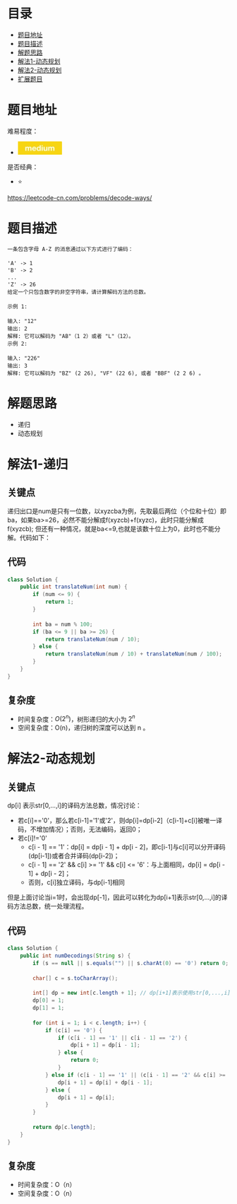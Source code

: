 # 目录
* [题目地址](#题目地址)
* [题目描述](#题目描述)
* [解题思路](#解题思路)
* [解法1-动态规划](#解法1-动态规划)
* [解法2-动态规划](#解法2-动态规划)
* [扩展题目](#扩展题目)



# 题目地址
难易程度：
- ![medium.jpg](../.images/medium.jpg)

是否经典：
- ⭐️

https://leetcode-cn.com/problems/decode-ways/

# 题目描述
```$xslt
一条包含字母 A-Z 的消息通过以下方式进行了编码：

'A' -> 1
'B' -> 2
...
'Z' -> 26
给定一个只包含数字的非空字符串，请计算解码方法的总数。

示例 1:

输入: "12"
输出: 2
解释: 它可以解码为 "AB"（1 2）或者 "L"（12）。
示例 2:

输入: "226"
输出: 3
解释: 它可以解码为 "BZ" (2 26), "VF" (22 6), 或者 "BBF" (2 2 6) 。
```


# 解题思路
- 递归
- 动态规划



# 解法1-递归
## 关键点
递归出口是num是只有一位数，以xyzcba为例，先取最后两位（个位和十位）即ba，如果ba>=26，必然不能分解成f(xyzcb)+f(xyzc)，此时只能分解成f(xyzcb);
但还有一种情况，就是ba<=9,也就是该数十位上为0，此时也不能分解。代码如下：


## 代码
```Java
class Solution {
    public int translateNum(int num) {
        if (num <= 9) {
            return 1;
        }
        
        int ba = num % 100;
        if (ba <= 9 || ba >= 26) {
            return translateNum(num / 10);
        } else {
            return translateNum(num / 10) + translateNum(num / 100);
        }
    }
}
```


## 复杂度
- 时间复杂度：$O(2^n)$，树形递归的大小为 $2^n$
- 空间复杂度：O(n)，递归树的深度可以达到 n 。


# 解法2-动态规划
## 关键点
dp[i] 表示str[0,...,i]的译码方法总数，情况讨论：
- 若c[i]=='0'，那么若c[i-1]='1'或'2'，则dp[i]=dp[i-2]（c[i-1]+c[i]被唯一译码，不增加情况）；否则，无法编码，返回0；
- 若c[i]!='0'
    - c[i - 1] == '1'：dp[i] = dp[i - 1] + dp[i - 2]，即c[i-1]与c[i]可以分开译码(dp[i-1])或者合并译码(dp[i-2])；
    - c[i - 1] == '2' && c[i] >= '1' && c[i] <= '6'：与上面相同，dp[i] = dp[i - 1] + dp[i - 2]；
    - 否则，c[i]独立译码，与dp[i-1]相同

但是上面讨论当i=1时，会出现dp[-1]，因此可以转化为dp[i+1]表示str[0,...,i]的译码方法总数，统一处理流程。

## 代码
```Java
class Solution {
    public int numDecodings(String s) {
        if (s == null || s.equals("") || s.charAt(0) == '0') return 0;

        char[] c = s.toCharArray();

        int[] dp = new int[c.length + 1]; // dp[i+1]表示使用str[0,...,i]的译码方法总数
        dp[0] = 1;
        dp[1] = 1;

        for (int i = 1; i < c.length; i++) {
            if (c[i] == '0') {
                if (c[i - 1] == '1' || c[i - 1] == '2') {
                    dp[i + 1] = dp[i - 1];
                } else {
                    return 0;
                }
            } else if (c[i - 1] == '1' || (c[i - 1] == '2' && c[i] >= '1' && c[i] <= '6')) {
                dp[i + 1] = dp[i] + dp[i - 1];
            } else {
                dp[i + 1] = dp[i];
            }
        }

        return dp[c.length];
    }
}
```


## 复杂度
- 时间复杂度：O（n）
- 空间复杂度：O（n）
